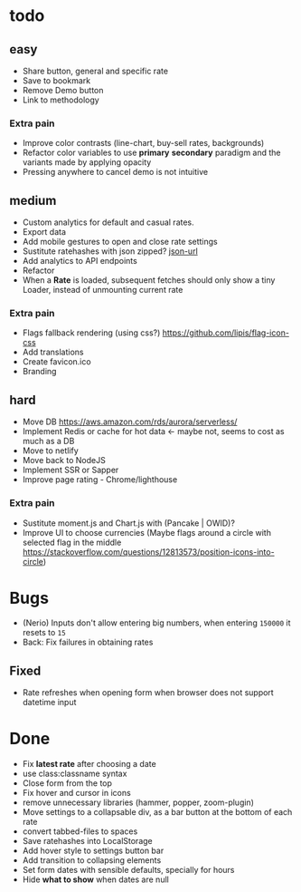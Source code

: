 # todo

## easy
- Share button, general and specific rate
- Save to bookmark
- Remove Demo button
- Link to methodology
### Extra pain
- Improve color contrasts (line-chart, buy-sell rates, backgrounds)
- Refactor color variables to use **primary** **secondary** paradigm and the variants made by applying opacity
- Pressing anywhere to cancel demo is not intuitive


## medium
- Custom analytics for default and casual rates.
- Export data
- Add mobile gestures to open and close rate settings
- Sustitute ratehashes with json zipped? [json-url](https://github.com/masotime/json-url)
- Add analytics to API endpoints
- Refactor
- When a **Rate** is loaded, subsequent fetches should only show a tiny Loader, instead of unmounting current rate
### Extra pain
- Flags fallback rendering (using css?) https://github.com/lipis/flag-icon-css
- Add translations
- Create favicon.ico
- Branding


## hard
- Move DB https://aws.amazon.com/rds/aurora/serverless/
- Implement Redis or cache for hot data <- maybe not, seems to cost as much as a DB
- Move to netlify
- Move back to NodeJS
- Implement SSR or Sapper
- Improve page rating - Chrome/lighthouse
### Extra pain
- Sustitute moment.js and Chart.js with (Pancake | OWID)?
- Improve UI to choose currencies (Maybe flags around a circle with selected flag in the middle https://stackoverflow.com/questions/12813573/position-icons-into-circle)


# Bugs
- (Nerio) Inputs don't allow entering big numbers, when entering `150000` it resets to `15`
- Back: Fix failures in obtaining rates
## Fixed
- Rate refreshes when opening form when browser does not support datetime input


# Done
- Fix **latest rate** after choosing a date
- use class:classname syntax
- Close form from the top
- Fix hover and cursor in icons
- remove unnecessary libraries (hammer, popper, zoom-plugin)
- Move settings to a collapsable div, as a bar button at the bottom of each rate
- convert tabbed-files to spaces
- Save ratehashes into LocalStorage
- Add hover style to settings button bar
- Add transition to collapsing elements
- Set form dates with sensible defaults, specially for hours
- Hide **what to show** when dates are null
